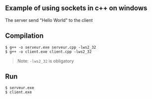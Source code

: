 ## Example of using sockets in c++ on windows
The server send "Hello World" to the client

## Compilation

    $ g++ -o serveur.exe serveur.cpp -lws2_32
    $ g++ -o client.exe client.cpp -lws2_32
> Note: `-lws2_32` is obligatory

## Run

    $ serveur.exe
    $ client.exe

